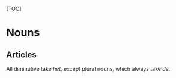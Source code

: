 [TOC]

# Nouns

## Articles

All diminutive take _het_, except plural nouns, which always take _de_.